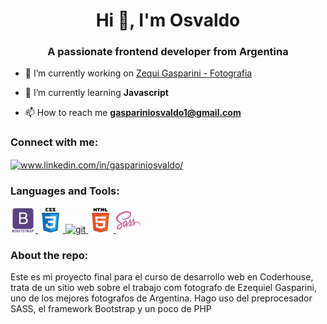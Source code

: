 <h1 align="center">Hi 👋, I'm Osvaldo</h1>
<h3 align="center">A passionate frontend developer from Argentina</h3>

- 🔭 I’m currently working on [Zequi Gasparini - Fotografia](https://github.com/GaspariniOsvaldo/zequigasparini.git)

- 🌱 I’m currently learning **Javascript**

- 📫 How to reach me **gaspariniosvaldo1@gmail.com**

<h3 align="left">Connect with me:</h3>
<p align="left">
<a href="https://www.linkedin.com/in/gaspariniosvaldo/" target="blank"><img align="center" src="https://raw.githubusercontent.com/rahuldkjain/github-profile-readme-generator/master/src/images/icons/Social/linked-in-alt.svg" alt="www.linkedin.com/in/gaspariniosvaldo/" height="30" width="40" /></a>
</p>

<h3 align="left">Languages and Tools:</h3>
<p align="left"> <a href="https://getbootstrap.com" target="_blank"> <img src="https://raw.githubusercontent.com/devicons/devicon/master/icons/bootstrap/bootstrap-plain-wordmark.svg" alt="bootstrap" width="40" height="40"/> </a> <a href="https://www.w3schools.com/css/" target="_blank"> <img src="https://raw.githubusercontent.com/devicons/devicon/master/icons/css3/css3-original-wordmark.svg" alt="css3" width="40" height="40"/> </a> <a href="https://git-scm.com/" target="_blank"> <img src="https://www.vectorlogo.zone/logos/git-scm/git-scm-icon.svg" alt="git" width="40" height="40"/> </a> <a href="https://www.w3.org/html/" target="_blank"> <img src="https://raw.githubusercontent.com/devicons/devicon/master/icons/html5/html5-original-wordmark.svg" alt="html5" width="40" height="40"/> </a> <a href="https://sass-lang.com" target="_blank"> <img src="https://raw.githubusercontent.com/devicons/devicon/master/icons/sass/sass-original.svg" alt="sass" width="40" height="40"/> </a> </p>

<h3 align="left">About the repo:</h3>
<p align="left">
Este es mi proyecto final para el curso de desarrollo web en Coderhouse, trata de un sitio web sobre el trabajo com fotografo de Ezequiel Gasparini, uno de los mejores fotografos de Argentina.
Hago uso del preprocesador SASS, el framework Bootstrap y un poco de PHP
</p>
